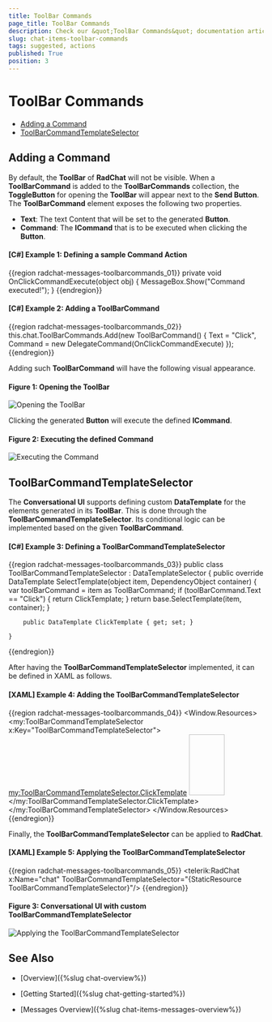 ```yaml
---
title: ToolBar Commands
page_title: ToolBar Commands
description: Check our &quot;ToolBar Commands&quot; documentation article for the RadChat {{ site.framework_name }} control.
slug: chat-items-toolbar-commands
tags: suggested, actions
published: True
position: 3
---
```


# ToolBar Commands

* [Adding a Command](#adding-a-command)
* [ToolBarCommandTemplateSelector](#toolbarcommandtemplateselector)

## Adding a Command

By default, the __ToolBar__ of __RadChat__ will not be visible. When a __ToolBarCommand__ is added to the __ToolBarCommands__ collection, the __ToggleButton__ for opening the __ToolBar__ will appear next to the __Send Button__. The __ToolBarCommand__ element exposes the following two properties.

* __Text__: The text Content that will be set to the generated __Button__.
* __Command__: The __ICommand__ that is to be executed when clicking the __Button__.

#### __[C#] Example 1: Defining a sample Command Action__ 
{{region radchat-messages-toolbarcommands_01}}
	 private void OnClickCommandExecute(object obj)
        {
            MessageBox.Show("Command executed!");
        }
{{endregion}}

#### __[C#] Example 2: Adding a ToolBarCommand__ 
{{region radchat-messages-toolbarcommands_02}}
	this.chat.ToolBarCommands.Add(new ToolBarCommand() { Text = "Click", Command = new DelegateCommand(OnClickCommandExecute) });
{{endregion}}

Adding such __ToolBarCommand__ will have the following visual appearance.

#### __Figure 1: Opening the ToolBar__
![Opening the ToolBar](images/RadChat_Items_ToolBarCommands_01.png)

Clicking the generated __Button__ will execute the defined __ICommand__.

#### __Figure 2: Executing the defined Command__
![Executing the Command](images/RadChat_Items_ToolBarCommands_02.png)

## ToolBarCommandTemplateSelector

The __Conversational UI__ supports defining custom __DataTemplate__ for the elements generated in its __ToolBar__. This is done through the __ToolBarCommandTemplateSelector__. Its conditional logic can be implemented based on the given __ToolBarCommand__.

#### __[C#] Example 3: Defining a ToolBarCommandTemplateSelector__
{{region radchat-messages-toolbarcommands_03}} 
	public class ToolBarCommandTemplateSelector : DataTemplateSelector
    {
        public override DataTemplate SelectTemplate(object item, DependencyObject container)
        {
            var toolBarCommand = item as ToolBarCommand;
            if (toolBarCommand.Text == "Click")
            {
				return ClickTemplate;
            }
            return base.SelectTemplate(item, container);
        }

        public DataTemplate ClickTemplate { get; set; }
        
    }
{{endregion}}

After having the __ToolBarCommandTemplateSelector__ implemented, it can be defined in XAML as follows.

#### __[XAML] Example 4: Adding the ToolBarCommandTemplateSelector__
{{region radchat-messages-toolbarcommands_04}} 
	<Window.Resources>
        <my:ToolBarCommandTemplateSelector x:Key="ToolBarCommandTemplateSelector">
            <my:ToolBarCommandTemplateSelector.ClickTemplate>
                <DataTemplate>
                    <StackPanel Orientation="Horizontal" >
                        <Image Source="/Images/Hotelresidential.png" Width="70" Height="120"/>
                        <TextBlock Text="{Binding Text}" Margin="5"/>
                    </StackPanel>
                </DataTemplate>
            </my:ToolBarCommandTemplateSelector.ClickTemplate>
        </my:ToolBarCommandTemplateSelector>
    </Window.Resources>
{{endregion}}

Finally, the __ToolBarCommandTemplateSelector__ can be applied to __RadChat__.

#### __[XAML] Example 5: Applying the ToolBarCommandTemplateSelector__
{{region radchat-messages-toolbarcommands_05}} 
	<telerik:RadChat x:Name="chat" ToolBarCommandTemplateSelector="{StaticResource ToolBarCommandTemplateSelector}"/>
{{endregion}}

#### __Figure 3: Conversational UI with custom ToolBarCommandTemplateSelector__
![Applying the ToolBarCommandTemplateSelector](images/RadChat_Items_ToolBarCommands_03.png)

## See Also

* [Overview]({%slug chat-overview%})

* [Getting Started]({%slug chat-getting-started%})

* [Messages Overview]({%slug chat-items-messages-overview%})